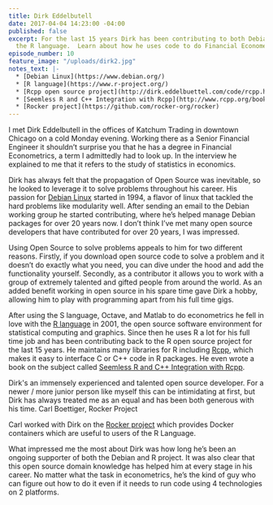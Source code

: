 ```yaml
---
title: Dirk Eddelbutell
date: 2017-04-04 14:23:00 -04:00
published: false
excerpt: For the last 15 years Dirk has been contributing to both Debian Linux and
  the R language.  Learn about how he uses code to do Financial Econometrics.
episode_number: 10
feature_image: "/uploads/dirk2.jpg"
notes_text: |-
  * [Debian Linux](https://www.debian.org/)
  * [R language](https://www.r-project.org/)
  * [Rcpp open source project](http://dirk.eddelbuettel.com/code/rcpp.html)
  * [Seemless R and C++ Integration with Rcpp](http://www.rcpp.org/book/)
  * [Rocker project](https://github.com/rocker-org/rocker)
---
```


I met Dirk Eddelbutell in the offices of Katchum Trading in downtown Chicago on a cold Monday evening.  Working there as a Senior Financial Engineer it shouldn’t surprise you that he has a degree in Financial Econometrics, a term I admittedly had to look up.  In the interview he explained to me that it refers to the study of statistics in economics.  

Dirk has always felt that the propagation of Open Source was inevitable, so he looked to leverage it to solve problems throughout his career.  His passion for [Debian Linux](https://www.debian.org/) started in 1994, a flavor of linux that tackled the hard problems like modularity well.  After sending an email to the Debian working group he started contributing, where he’s helped manage Debian packages for over 20 years now.  I don’t think I’ve met many open source developers that have contributed for over 20 years, I was impressed.

Using Open Source to solve problems appeals to him for two different reasons.  Firstly, if you download open source code to solve a problem and it doesn’t do exactly what you need, you can dive under the hood and add the functionality yourself.  Secondly, as a contributor it allows you to work with a group of extremely talented and gifted people from around the world.  As an added benefit working in open source in his spare time gave Dirk a hobby, allowing him to play with programming apart from his full time gigs.

After using the S language, Octave, and Matlab to do econometrics he fell in love with the [R language](https://www.r-project.org/) in 2001, the open source software environment for statistical computing and graphics.  Since then he uses R a lot for his full time job and has been contributing back to the R open source project for the last 15 years.  He maintains many libraries for R including [Rcpp](http://dirk.eddelbuettel.com/code/rcpp.html), which makes it easy to interface C or C++ code in R packages.  He even wrote a book on the subject called [Seemless R and C++ Integration with Rcpp](http://www.rcpp.org/book/).

Dirk's an immensely experienced and talented open source developer.  For a newer / more junior person like myself this can be intimidating at first, but Dirk has always treated me as an equal and has been both generous with his time. 
Carl Boettiger, Rocker Project

Carl worked with Dirk on the [Rocker project](https://github.com/rocker-org/rocker) which provides Docker containers which are useful to users of the R Language.  

What impressed me the most about Dirk was how long he’s been an ongoing supporter of both the Debian and R project.  It was also clear that this open source domain knowledge has helped him at every stage in his career.  No matter what the task in econometrics, he’s the kind of guy who can figure out how to do it even if it needs to run code using 4 technologies on 2 platforms.  
